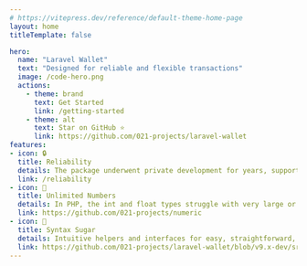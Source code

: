 ```yaml
---
# https://vitepress.dev/reference/default-theme-home-page
layout: home
titleTemplate: false

hero:
  name: "Laravel Wallet"
  text: "Designed for reliable and flexible transactions"
  image: /code-hero.png
  actions:
    - theme: brand
      text: Get Started
      link: /getting-started
    - theme: alt
      text: Star on GitHub ⭐
      link: https://github.com/021-projects/laravel-wallet
features:
- icon: 🔒
  title: Reliability
  details: The package underwent private development for years, supporting multiple financial projects before its release. Despite experiencing leaks, these incidents helped us identify and fix vulnerabilities not caught by tests. Consequently, the package now includes enhanced safeguards against emergency fund leakages.
  link: /reliability
- icon: 🔢
  title: Unlimited Numbers
  details: In PHP, the int and float types struggle with very large or small numbers. The library adopts the Numeric class, leveraging the bcmath module, for precise calculations. This approach guarantees accurate handling of the extensive numerical ranges common in cryptocurrency operations.
  link: https://github.com/021-projects/numeric
- icon: 🍬
  title: Syntax Sugar
  details: Intuitive helpers and interfaces for easy, straightforward, and concise transaction management. The package syntax is inspired by the simplicity and convenience of Laravel and the Ethereum blockchain implementation.
  link: https://github.com/021-projects/laravel-wallet/blob/v9.x-dev/src/helpers.php
---
```


